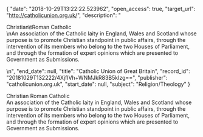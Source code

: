 {
  "date": "2018-10-29T13:22:22.523962", 
  "open_access": true, 
  "target_url": "http://catholicunion.org.uk/", 
  "description": "<p>Christian\tRoman Catholic<br />\nAn association of the Catholic laity in England, Wales and Scotland whose purpose is to promote Christian standpoint in public affairs, through the intervention of its members who belong to the two Houses of Parliament, and through the formation of expert opinions which are presented to Government as Submissions.</p>\n", 
  "end_date": null, 
  "title": "Catholic Union of Great Britain", 
  "record_id": "20181029T132222/4XjflVh+WNMJkR83B5kIzg==", 
  "publisher": "catholicunion.org.uk", 
  "start_date": null, 
  "subject": "Religion/Theology"
}

<p>Christian	Roman Catholic<br />
An association of the Catholic laity in England, Wales and Scotland whose purpose is to promote Christian standpoint in public affairs, through the intervention of its members who belong to the two Houses of Parliament, and through the formation of expert opinions which are presented to Government as Submissions.</p>
